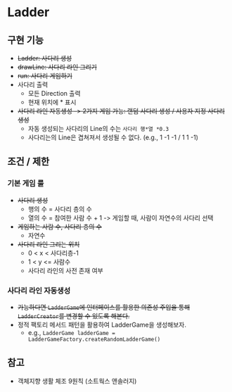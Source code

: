 # Ladder
## 구현 기능

- ~~Ladder: 사다리 생성~~
- ~~drawLine: 사다리 라인 그리기~~
- ~~run: 사다리 게임하기~~
- 사다리 출력
  - 모든 Direction 출력
  - 현재 위치에 * 표시
- ~~사다리 라인 자동생성 -> 2가지 게임 가능: 랜덤 사다리 생성 / 사용자 지정 사다리 생성~~
  - 자동 생성되는 사다리의 Line의 수는 `사다리 행*열 *0.3`
  - 사다리는의 Line은 겹쳐져서 생성될 수 없다. (e.g., 1 -1 -1 / 1 1 -1)

## 조건 / 제한
### 기본 게임 룰
- ~~사다리 생성~~
  - 행의 수 = 사다리 층의 수
  - 열의 수 = 참여한 사람 수 + 1 -> 게임할 때, 사람이 자연수의 사다리 선택
- ~~게임하는 사람 수, 사다리 층의 수~~
  - 자연수
- ~~사다리 라인 그리는 위치~~
  - 0 < x < 사다리층-1
  - 1 < y <= 사람수
  - 사다리 라인의 사전 존재 여부

### 사다리 라인 자동생성
- ~~가능하다면 `LadderGame`에 인터페이스를 활용한 의존성 주입을 통해 `LadderCreator`를 변경할 수 있도록 해본다.~~
- 정적 팩토리 메서드 패턴을 활용하여 LadderGame을 생성해보자.
  - e.g., `LadderGame ladderGame = LadderGameFactory.createRandomLadderGame()`

## 참고
- 객체지향 생활 체조 9원칙 (소트웍스 앤솔러지)